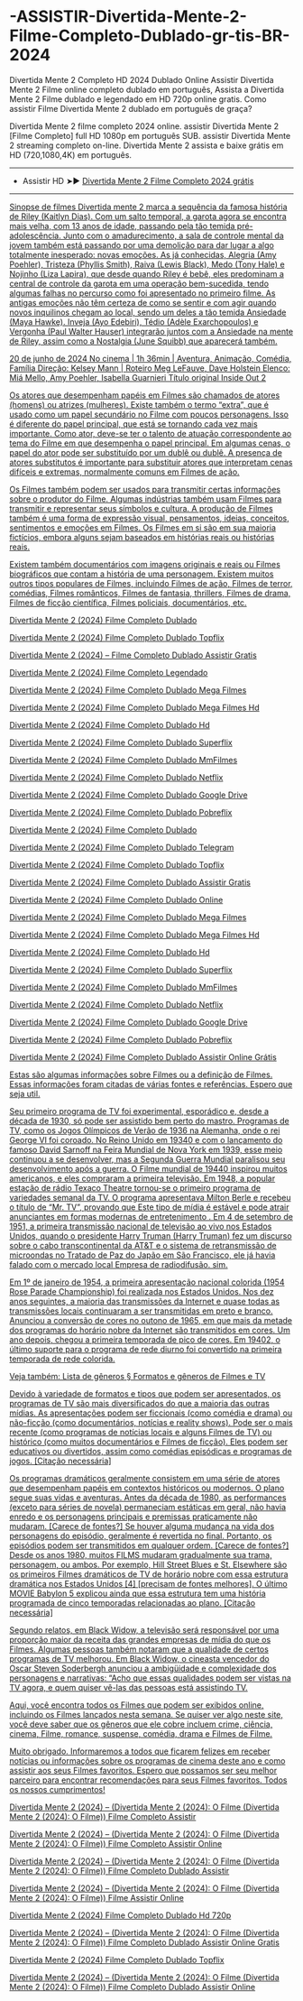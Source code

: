 # -ASSISTIR-Divertida-Mente-2-Filme-Completo-Dublado-gr-tis-BR-2024

Divertida Mente 2 Completo HD 2024 Dublado Online Assistir Divertida Mente 2 Filme online completo dublado em português, Assista a Divertida Mente 2 Filme dublado e legendado em HD 720p online gratis. Como assistir Filme Divertida Mente 2 dublado em português de graça?

Divertida Mente 2 filme completo 2024 online. assistir Divertida Mente 2 [Filme Completo] full HD 1080p em português SUB. assistir Divertida Mente 2 streaming completo on-line. Divertida Mente 2 assista e baixe grátis em HD (720,1080,4K) em português.

-----------------------------------------

* Assistir HD ➤► <a href="https://t.co/p6bGcBQlYW" rel="nofollow">Divertida Mente 2 Filme Completo 2024 grátis</p>

-----------------------------------------

Sinopse de filmes
Divertida mente 2 marca a sequência da famosa história de Riley (Kaitlyn Dias). Com um salto temporal, a garota agora se encontra mais velha, com 13 anos de idade, passando pela tão temida pré-adolescência. Junto com o amadurecimento, a sala de controle mental da jovem também está passando por uma demolição para dar lugar a algo totalmente inesperado: novas emoções. As já conhecidas, Alegria (Amy Poehler), Tristeza (Phyllis Smith), Raiva (Lewis Black), Medo (Tony Hale) e Nojinho (Liza Lapira), que desde quando Riley é bebê, eles predominam a central de controle da garota em uma operação bem-sucedida, tendo algumas falhas no percurso como foi apresentado no primeiro filme. As antigas emoções não têm certeza de como se sentir e com agir quando novos inquilinos chegam ao local, sendo um deles a tão temida Ansiedade (Maya Hawke). Inveja (Ayo Edebiri), Tédio (Adèle Exarchopoulos) e Vergonha (Paul Walter Hauser) integrarão juntos com a Ansiedade na mente de Riley, assim como a Nostalgia (June Squibb) que aparecerá também.

20 de junho de 2024 No cinema | 1h 36min | Aventura, Animação, Comédia, Família
Direção: Kelsey Mann | Roteiro Meg LeFauve, Dave Holstein
Elenco: Miá Mello, Amy Poehler, Isabella Guarnieri
Título original Inside Out 2

Os atores que desempenham papéis em Filmes são chamados de atores (homens) ou atrizes (mulheres). Existe também o termo “extra”, que é usado como um papel secundário no Filme com poucos personagens. Isso é diferente do papel principal, que está se tornando cada vez mais importante. Como ator, deve-se ter o talento de atuação correspondente ao tema do Filme em que desempenha o papel principal. Em algumas cenas, o papel do ator pode ser substituído por um dublê ou dublê. A presença de atores substitutos é importante para substituir atores que interpretam cenas difíceis e extremas, normalmente comuns em Filmes de ação.

Os Filmes também podem ser usados ​​para transmitir certas informações sobre o produtor do Filme. Algumas indústrias também usam Filmes para transmitir e representar seus símbolos e cultura. A produção de Filmes também é uma forma de expressão visual, pensamentos, ideias, conceitos, sentimentos e emoções em Filmes. Os Filmes em si são em sua maioria fictícios, embora alguns sejam baseados em histórias reais ou histórias reais.

Existem também documentários com imagens originais e reais ou Filmes biográficos que contam a história de uma personagem. Existem muitos outros tipos populares de Filmes, incluindo Filmes de ação, Filmes de terror, comédias, Filmes românticos, Filmes de fantasia, thrillers, Filmes de drama, Filmes de ficção científica, Filmes policiais, documentários, etc.


Divertida Mente 2 (2024) Filme Completo Dublado

Divertida Mente 2 (2024) Filme Completo Dublado Topflix

Divertida Mente 2 (2024) – Filme Completo Dublado Assistir Gratis

Divertida Mente 2 (2024) Filme Completo Legendado

Divertida Mente 2 (2024) Filme Completo Dublado Mega Filmes

Divertida Mente 2 (2024) Filme Completo Dublado Mega Filmes Hd

Divertida Mente 2 (2024) Filme Completo Dublado Hd

Divertida Mente 2 (2024) Filme Completo Dublado Superflix

Divertida Mente 2 (2024) Filme Completo Dublado MmFilmes

Divertida Mente 2 (2024) Filme Completo Dublado Netflix

Divertida Mente 2 (2024) Filme Completo Dublado Google Drive

Divertida Mente 2 (2024) Filme Completo Dublado Pobreflix

Divertida Mente 2 (2024) Filme Completo Dublado

Divertida Mente 2 (2024) Filme Completo Dublado Telegram

Divertida Mente 2 (2024) Filme Completo Dublado Topflix

Divertida Mente 2 (2024) Filme Completo Dublado Assistir Gratis

Divertida Mente 2 (2024) Filme Completo Dublado Online

Divertida Mente 2 (2024) Filme Completo Dublado Mega Filmes

Divertida Mente 2 (2024) Filme Completo Dublado Mega Filmes Hd

Divertida Mente 2 (2024) Filme Completo Dublado Hd

Divertida Mente 2 (2024) Filme Completo Dublado Superflix

Divertida Mente 2 (2024) Filme Completo Dublado MmFilmes

Divertida Mente 2 (2024) Filme Completo Dublado Netflix

Divertida Mente 2 (2024) Filme Completo Dublado Google Drive

Divertida Mente 2 (2024) Filme Completo Dublado Pobreflix

Divertida Mente 2 (2024) Filme Completo Dublado Assistir Online Grátis


Estas são algumas informações sobre Filmes ou a definição de Filmes. Essas informações foram citadas de várias fontes e referências. Espero que seja util.

Seu primeiro programa de TV foi experimental, esporádico e, desde a década de 1930, só pode ser assistido bem perto do mastro. Programas de TV, como os Jogos Olímpicos de Verão de 1936 na Alemanha, onde o rei George VI foi coroado. No Reino Unido em 19340 e com o lançamento do famoso David Sarnoff na Feira Mundial de Nova York em 1939, esse meio continuou a se desenvolver, mas a Segunda Guerra Mundial paralisou seu desenvolvimento após a guerra. O Filme mundial de 19440 inspirou muitos americanos, e eles compraram a primeira televisão. Em 1948, a popular estação de rádio Texaco Theatre tornou-se o primeiro programa de variedades semanal da TV. O programa apresentava Milton Berle e recebeu o título de “Mr. TV”, provando que Este tipo de mídia é estável e pode atrair anunciantes em formas modernas de entretenimento . Em 4 de setembro de 1951, a primeira transmissão nacional de televisão ao vivo nos Estados Unidos, quando o presidente Harry Truman (Harry Truman) fez um discurso sobre o cabo transcontinental da AT&T e o sistema de retransmissão de microondas no Tratado de Paz do Japão em São Francisco, ele já havia falado com o mercado local Empresa de radiodifusão. sim.

Em 1º de janeiro de 1954, a primeira apresentação nacional colorida (1954 Rose Parade Championship) foi realizada nos Estados Unidos. Nos dez anos seguintes, a maioria das transmissões da Internet e quase todas as transmissões locais continuaram a ser transmitidas em preto e branco. Anunciou a conversão de cores no outono de 1965, em que mais da metade dos programas do horário nobre da Internet são transmitidos em cores. Um ano depois, chegou a primeira temporada de pico de cores. Em 19402, o último suporte para o programa de rede diurno foi convertido na primeira temporada de rede colorida.

Veja também: Lista de gêneros § Formatos e gêneros de Filmes e TV

Devido à variedade de formatos e tipos que podem ser apresentados, os programas de TV são mais diversificados do que a maioria das outras mídias. As apresentações podem ser ficcionais (como comédia e drama) ou não-ficção (como documentários, notícias e reality shows). Pode ser o mais recente (como programas de notícias locais e alguns Filmes de TV) ou histórico (como muitos documentários e Filmes de ficção). Eles podem ser educativos ou divertidos, assim como comédias episódicas e programas de jogos. [Citação necessária]

Os programas dramáticos geralmente consistem em uma série de atores que desempenham papéis em contextos históricos ou modernos. O plano segue suas vidas e aventuras. Antes da década de 1980, as performances (exceto para séries de novela) permaneciam estáticas em geral, não havia enredo e os personagens principais e premissas praticamente não mudaram. [Carece de fontes?] Se houver alguma mudança na vida dos personagens do episódio, geralmente é revertida no final. Portanto, os episódios podem ser transmitidos em qualquer ordem. [Carece de fontes?] Desde os anos 1980, muitos FILMS mudaram gradualmente sua trama, personagem, ou ambos. Por exemplo, Hill Street Blues e St. Elsewhere são os primeiros Filmes dramáticos de TV de horário nobre com essa estrutura dramática nos Estados Unidos [4] [precisam de fontes melhores]. O último MOVIE Babylon 5 explicou ainda que essa estrutura tem uma história programada de cinco temporadas relacionadas ao plano. [Citação necessária]

Segundo relatos, em Black Widow, a televisão será responsável por uma proporção maior da receita das grandes empresas de mídia do que os Filmes. Algumas pessoas também notaram que a qualidade de certos programas de TV melhorou. Em Black Widow, o cineasta vencedor do Oscar Steven Soderbergh anunciou a ambigüidade e complexidade dos personagens e narrativas: “Acho que essas qualidades podem ser vistas na TV agora, e quem quiser vê-las das pessoas está assistindo TV.

Aqui, você encontra todos os Filmes que podem ser exibidos online, incluindo os Filmes lançados nesta semana. Se quiser ver algo neste site, você deve saber que os gêneros que ele cobre incluem crime, ciência, cinema, Filme, romance, suspense, comédia, drama e Filmes de Filme.

Muito obrigado. Informaremos a todos que ficarem felizes em receber notícias ou informações sobre os programas de cinema deste ano e como assistir aos seus Filmes favoritos. Espero que possamos ser seu melhor parceiro para encontrar recomendações para seus Filmes favoritos. Todos os nossos cumprimentos!

Divertida Mente 2 (2024) – (Divertida Mente 2 (2024): O Filme (Divertida Mente 2 (2024): O Filme)) Filme Completo Assistir

Divertida Mente 2 (2024) – (Divertida Mente 2 (2024): O Filme (Divertida Mente 2 (2024): O Filme)) Filme Completo Assistir Online

Divertida Mente 2 (2024) – (Divertida Mente 2 (2024): O Filme (Divertida Mente 2 (2024): O Filme)) Filme Completo Dublado Assistir

Divertida Mente 2 (2024) – (Divertida Mente 2 (2024): O Filme (Divertida Mente 2 (2024): O Filme)) Filme Assistir Online

Divertida Mente 2 (2024) Filme Completo Dublado Hd 720p

Divertida Mente 2 (2024) – (Divertida Mente 2 (2024): O Filme (Divertida Mente 2 (2024): O Filme)) Filme Completo Dublado Assistir Online Gratis

Divertida Mente 2 (2024) Filme Completo Dublado Topflix

Divertida Mente 2 (2024) – (Divertida Mente 2 (2024): O Filme (Divertida Mente 2 (2024): O Filme)) Filme Completo Dublado Assistir Online
